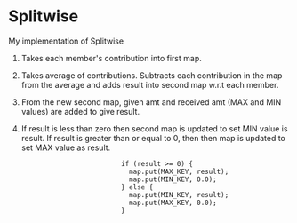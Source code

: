 # Splitwise
My implementation of Splitwise

1. Takes each member's contribution into first map.
2. Takes average of contributions. Subtracts each contribution in the map from the average and adds result into second map w.r.t each member.
3. From the new second map, given amt and received amt (MAX and MIN values) are added to give result.
4. If result is less than zero then second map is updated to set MIN value is result. If result is greater than or equal to 0, then then map is updated to set MAX value as result. 

                                if (result >= 0) {
                                  map.put(MAX_KEY, result);
                                  map.put(MIN_KEY, 0.0);
                                } else {
                                  map.put(MIN_KEY, result);
                                  map.put(MAX_KEY, 0.0);
                                }
